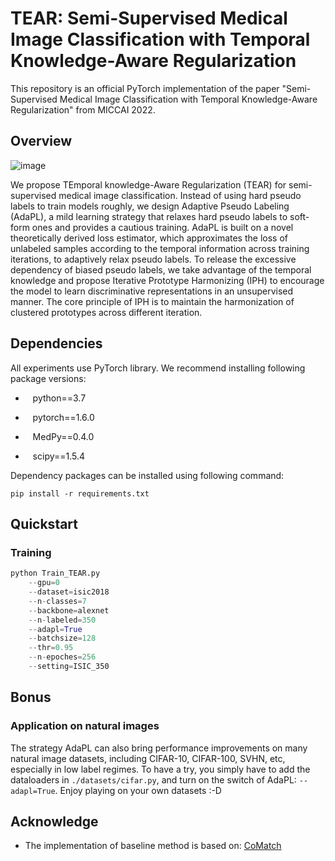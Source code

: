 # TEAR: Semi-Supervised Medical Image Classification with Temporal Knowledge-Aware Regularization

This repository is an official PyTorch implementation of the paper "Semi-Supervised Medical Image Classification with Temporal Knowledge-Aware Regularization" from MICCAI 2022.

## Overview
![image](https://github.com/QiushiYang/TEAR/blob/main/figs/TEAR.png)

We propose TEmporal knowledge-Aware Regularization (TEAR) for semi-supervised medical image classification. Instead of using hard pseudo labels to train models roughly, we design Adaptive Pseudo Labeling (AdaPL), a mild learning strategy that relaxes hard pseudo labels to soft-form ones and provides a cautious training. AdaPL is built on a novel theoretically derived loss estimator, which approximates the loss of unlabeled samples according to the temporal information across training iterations, to adaptively relax pseudo labels. To release the excessive dependency of biased pseudo labels, we take advantage of the temporal knowledge and propose Iterative Prototype Harmonizing (IPH) to encourage the model to learn discriminative representations in an unsupervised manner. The core principle of IPH is to maintain the harmonization of clustered prototypes across different iteration.

## Dependencies
All experiments use PyTorch library. We recommend installing following package versions:

* &nbsp;&nbsp; python==3.7 

* &nbsp;&nbsp; pytorch==1.6.0

* &nbsp;&nbsp; MedPy==0.4.0

* &nbsp;&nbsp; scipy==1.5.4

Dependency packages can be installed using following command:
```
pip install -r requirements.txt
```

## Quickstart

### Training
```python
python Train_TEAR.py 
    --gpu=0 
    --dataset=isic2018 
    --n-classes=7 
    --backbone=alexnet 
    --n-labeled=350 
    --adapl=True
    --batchsize=128 
    --thr=0.95 
    --n-epoches=256 
    --setting=ISIC_350
```

## Bonus
### Application on natural images

The strategy AdaPL can also bring performance improvements on many natural image datasets, including CIFAR-10, CIFAR-100, SVHN, etc, especially in low label regimes. To have a try, you simply have to add the dataloaders in ```./datasets/cifar.py```, and turn on the switch of AdaPL: ```--adapl=True```. Enjoy playing on your own datasets :-D


## Acknowledge
* The implementation of baseline method is based on: [CoMatch](https://github.com/salesforce/CoMatch)

